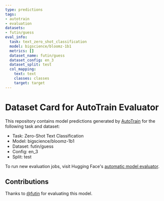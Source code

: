 ```yaml
---
type: predictions
tags:
- autotrain
- evaluation
datasets:
- futin/guess
eval_info:
  task: text_zero_shot_classification
  model: bigscience/bloomz-1b1
  metrics: []
  dataset_name: futin/guess
  dataset_config: en_3
  dataset_split: test
  col_mapping:
    text: text
    classes: classes
    target: target
---
```

# Dataset Card for AutoTrain Evaluator

This repository contains model predictions generated by [AutoTrain](https://huggingface.co/autotrain) for the following task and dataset:

* Task: Zero-Shot Text Classification
* Model: bigscience/bloomz-1b1
* Dataset: futin/guess
* Config: en_3
* Split: test

To run new evaluation jobs, visit Hugging Face's [automatic model evaluator](https://huggingface.co/spaces/autoevaluate/model-evaluator).

## Contributions

Thanks to [@futin](https://huggingface.co/futin) for evaluating this model.